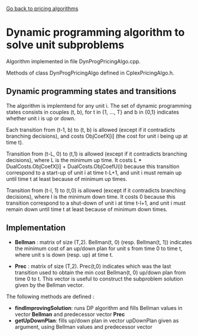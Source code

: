[Go back to pricing algorithms](pricing_algo.md)

# Dynamic programming algorithm to solve unit subproblems

Algorithm implemented in file DynProgPricingAlgo.cpp.

Methods of class DynProgPricingAlgo defined in CplexPricingAlgo.h.

## Dynamic programming states and transitions
The algorithm is implemtend for any unit i.
The set of dynamic programming states consists in couples (t, b), for t in {1, ..., T} and b in {0,1} indicates whether unit i is up or down.

Each transition from (t-1, b) to (t, b) is allowed (except if it contradicts branching decisions), and costs ObjCoefX[i] (the cost for unit i being up at time t).

Transition from (t-L, 0) to (t,1) is allowed (except if it contradicts branching decisions), where L is the minimum up time.
It costs L * DualCosts.ObjCoefX[i]  + DualCosts.ObjCoefU(i) because this transition correspond to a start-up of unit i at time t-L+1, and unit i must remain up until time t at least because of minimum up times.

Transition from (t-l, 1) to (t,0) is allowed (except if it contradicts branching decisions), where l is the minimum down time.
It costs 0 because this transition correspond to a shut-down of unit i at time t-l+1, and unit i must remain down until time t at least because of minimum down times.



## Implementation

* **Bellman** : matrix of size (T,2). Bellman(t, 0) (resp. Bellman(t, 1)) indicates the minimum cost of an up/down plan for unit s from time 0 to time t, where unit s is down  (resp. up) at time t.

* **Prec** : matrix of size (T,2). Prec(t,0) indicates which was the last transition used to obtain the min cost Bellman(t, 0) up/down plan from time 0 to t. This vector is useful to construct the subproblem solution given by the Bellman vector.

The following methods are defined :

  * **findImprovingSolution**: runs DP algorithm and fills Bellman values in vector **Bellman** and predecessor vector **Prec**
  * **getUpDownPlan**: fills up/down plan in vector upDownPlan given as argument, using Bellman values and predecessor vector
